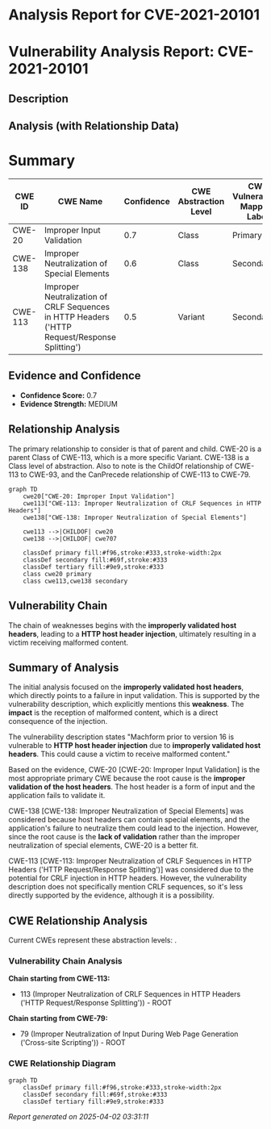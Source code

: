 # Analysis Report for CVE-2021-20101

# Vulnerability Analysis Report: CVE-2021-20101

## Description



## Analysis (with Relationship Data)

# Summary
| CWE ID | CWE Name | Confidence | CWE Abstraction Level | CWE Vulnerability Mapping Label | CWE-Vulnerability Mapping Notes |
|---|---|---|---|---|---|
| CWE-20 | Improper Input Validation | 0.7 | Class | Primary | Allowed |
| CWE-138 | Improper Neutralization of Special Elements | 0.6 | Class | Secondary | Discouraged |
| CWE-113 | Improper Neutralization of CRLF Sequences in HTTP Headers ('HTTP Request/Response Splitting') | 0.5 | Variant | Secondary | Allowed |

## Evidence and Confidence

*   **Confidence Score:** 0.7
*   **Evidence Strength:** MEDIUM

## Relationship Analysis
The primary relationship to consider is that of parent and child. CWE-20 is a parent Class of CWE-113, which is a more specific Variant. CWE-138 is a Class level of abstraction.
Also to note is the ChildOf relationship of CWE-113 to CWE-93, and the CanPrecede relationship of CWE-113 to CWE-79.

```mermaid
graph TD
    cwe20["CWE-20: Improper Input Validation"]
    cwe113["CWE-113: Improper Neutralization of CRLF Sequences in HTTP Headers"]
    cwe138["CWE-138: Improper Neutralization of Special Elements"]
    
    cwe113 -->|CHILDOF| cwe20
    cwe138 -->|CHILDOF| cwe707
    
    classDef primary fill:#f96,stroke:#333,stroke-width:2px
    classDef secondary fill:#69f,stroke:#333
    classDef tertiary fill:#9e9,stroke:#333
    class cwe20 primary
    class cwe113,cwe138 secondary
```

## Vulnerability Chain
The chain of weaknesses begins with the **improperly validated host headers**, leading to a **HTTP host header injection**, ultimately resulting in a victim receiving malformed content.

## Summary of Analysis
The initial analysis focused on the **improperly validated host headers**, which directly points to a failure in input validation. This is supported by the vulnerability description, which explicitly mentions this **weakness**. The **impact** is the reception of malformed content, which is a direct consequence of the injection.

The vulnerability description states "Machform prior to version 16 is vulnerable to **HTTP host header injection** due to **improperly validated host headers**. This could cause a victim to receive malformed content."

Based on the evidence, CWE-20 [CWE-20: Improper Input Validation] is the most appropriate primary CWE because the root cause is the **improper validation of the host headers**. The host header is a form of input and the application fails to validate it.

CWE-138 [CWE-138: Improper Neutralization of Special Elements] was considered because host headers can contain special elements, and the application's failure to neutralize them could lead to the injection. However, since the root cause is the **lack of validation** rather than the improper neutralization of special elements, CWE-20 is a better fit.

CWE-113 [CWE-113: Improper Neutralization of CRLF Sequences in HTTP Headers ('HTTP Request/Response Splitting')] was considered due to the potential for CRLF injection in HTTP headers. However, the vulnerability description does not specifically mention CRLF sequences, so it's less directly supported by the evidence, although it is a possibility.


## CWE Relationship Analysis

Current CWEs represent these abstraction levels: .


### Vulnerability Chain Analysis

**Chain starting from CWE-113:**
- 113 (Improper Neutralization of CRLF Sequences in HTTP Headers ('HTTP Request/Response Splitting')) - ROOT


**Chain starting from CWE-79:**
- 79 (Improper Neutralization of Input During Web Page Generation ('Cross-site Scripting')) - ROOT



### CWE Relationship Diagram

```mermaid
graph TD
    classDef primary fill:#f96,stroke:#333,stroke-width:2px
    classDef secondary fill:#69f,stroke:#333
    classDef tertiary fill:#9e9,stroke:#333
```



*Report generated on 2025-04-02 03:31:11*
